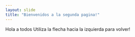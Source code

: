```yaml
---
layout: slide
title: "Bienvenidos a la segunda pagina!"
---
```

Hola a todos
Utiliza la flecha hacia la izquierda para volver!
